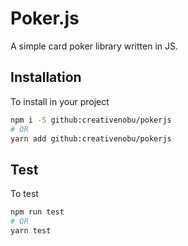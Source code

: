 # Poker.js
A simple card poker library written in JS.

## Installation
To install in your project

```sh
npm i -S github:creativenobu/pokerjs
# OR
yarn add github:creativenobu/pokerjs
```

## Test
To test

```sh
npm run test
# OR
yarn test
```
